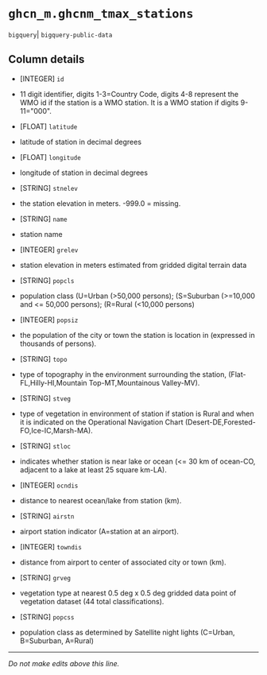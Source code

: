 # `ghcn_m.ghcnm_tmax_stations`
`bigquery`| `bigquery-public-data`

## Column details
* [INTEGER]   `id`
 - 11 digit identifier, digits 1-3=Country Code, digits 4-8 represent the WMO id if the station is a WMO station. It is a WMO station if digits 9-11="000".
* [FLOAT]     `latitude`
 - latitude of station in decimal degrees
* [FLOAT]     `longitude`
 - longitude of station in decimal degrees
* [STRING]    `stnelev`
 - the station elevation in meters. -999.0 = missing.
* [STRING]    `name`
 - station name
* [INTEGER]   `grelev`
 - station elevation in meters estimated from gridded digital terrain data
* [STRING]    `popcls`
 - population class (U=Urban (>50,000 persons); (S=Suburban (>=10,000 and <= 50,000 persons); (R=Rural (<10,000 persons)
* [INTEGER]   `popsiz`
 - the population of the city or town the station is location in (expressed in thousands of persons).
* [STRING]    `topo`
 - type of topography in the environment surrounding the station, (Flat-FL,Hilly-HI,Mountain Top-MT,Mountainous Valley-MV).
* [STRING]    `stveg`
 - type of vegetation in environment of station if station is Rural and when it is indicated on the Operational Navigation Chart (Desert-DE,Forested-FO,Ice-IC,Marsh-MA).
* [STRING]    `stloc`
 - indicates whether station is near lake or ocean (<= 30 km of ocean-CO, adjacent to a lake at least 25 square km-LA).
* [INTEGER]   `ocndis`
 - distance to nearest ocean/lake from station (km).
* [STRING]    `airstn`
 - airport station indicator (A=station at an airport).
* [INTEGER]   `towndis`
 - distance from airport to center of associated city or town (km).
* [STRING]    `grveg`
 - vegetation type at nearest 0.5 deg x 0.5 deg gridded data point of vegetation dataset (44 total classifications).
* [STRING]    `popcss`
 - population class as determined by Satellite night lights (C=Urban, B=Suburban, A=Rural)

-------------------------------------------------------------------------------
*Do not make edits above this line.*

